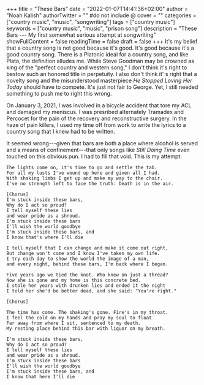 +++
title = "These Bars"
date = "2022-01-07T14:41:36+02:00"
author = "Noah Kalish"
authorTwitter = "" #do not include @
cover = ""
categories = ["country music", "music", "songwriting"]
tags = ["country music"]
keywords = ["country music", "music", "prison song"]
description = "These Bars --- My first somewhat serious attempt at songwriting"
showFullContent = false
readingTime = false
draft = false
+++
It's my belief that a country song is not good because it's good. It's good because it's a good country song. There is a Platonic ideal for a country song, and like Plato, the definition alludes me. While Steve Goodman may be crowned as king of the "perfect country and western song," I don't think it's right to bestow such an honored title in perpetuity. I also don't think it' s right that a novelty song and the misunderstood masterpiece *He Stopped Loving Her Today* should have to compete. It's just not fair to George. Yet, I still needed something to push me to right this wrong.

On January 3, 2021, I was involved in a bicycle accident that tore my ACL and damaged my meniscus. I was presribed alternately Tramadex and Percocet for the pain of the recovery and reconstructive surgery. In the haze of pain killers, I used my time off from work to write the lyrics to a country song that I knew had to be written.

It seemed wrong---given that bars are both a place where alcohol is served and a means of confinement---that only songs like *Still Doing Time* even touched on this obvious pun. I had to fill that void. This is my attempt:

```
The lights come on, it's time to go and settle the tab.
For all my lusts I've wound up here and given all I had.
With shaking limbs I get up and make my way to the chair.
I've no strength left to face the truth: Death is in the air.

[Chorus]
I'm stuck inside these bars,
Why do I act so proud?
I tell myself these lies
and wear pride as a shroud.
I'm stuck inside these bars
I'll wish the world goodbye
I'm stuck inside these bars, and
I know that's where I'll die

I tell myself that I can change and make it come out right,
But change won't come and I know I've taken my own life.
I try each day to show the world the image of a man,
and every night, behind these bars, I'm back where I began.

Five years ago we tied the knot. Who knew on just a thread?
Now she is gone and my home is this concrete bed. 
I stole her years with drunken lies and ended it the night
I told her she'd be better dead, and she said: "You're right."

[Chorus]

The time has come. The shaking's gone. Fire's in my throat.
I feel the cold on my hands and pray my soul to float
Far away from where I sit, sentenced to my death.
My resting place behind this bar with liquor on my breath.

I'm stuck inside these bars,
Why do I act so proud?
I tell myself these lies
and wear pride as a shroud.
I'm stuck inside these bars
I'll wish the world goodbye
I'm stuck inside these bars, and
I know that here I'll die
```
